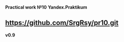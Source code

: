 
**Practical work №10**
**Yandex.Praktikum**

https://github.com/SrgRsy/pr10.git
----------------------------------
**v0.9**
